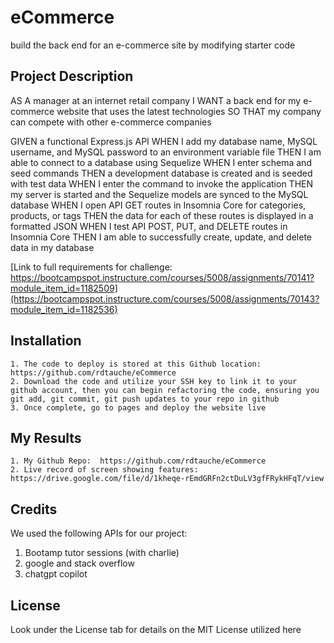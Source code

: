 # eCommerce
build the back end for an e-commerce site by modifying starter code

## Project Description

AS A manager at an internet retail company
I WANT a back end for my e-commerce website that uses the latest technologies
SO THAT my company can compete with other e-commerce companies

GIVEN a functional Express.js API
WHEN I add my database name, MySQL username, and MySQL password to an environment variable file
THEN I am able to connect to a database using Sequelize
WHEN I enter schema and seed commands
THEN a development database is created and is seeded with test data
WHEN I enter the command to invoke the application
THEN my server is started and the Sequelize models are synced to the MySQL database
WHEN I open API GET routes in Insomnia Core for categories, products, or tags
THEN the data for each of these routes is displayed in a formatted JSON
WHEN I test API POST, PUT, and DELETE routes in Insomnia Core
THEN I am able to successfully create, update, and delete data in my database

[Link to full requirements for challenge:  https://bootcampspot.instructure.com/courses/5008/assignments/70141?module_item_id=1182509](https://bootcampspot.instructure.com/courses/5008/assignments/70143?module_item_id=1182536)

## Installation

    1. The code to deploy is stored at this Github location:  https://github.com/rdtauche/eCommerce
    2. Download the code and utilize your SSH key to link it to your github account, then you can begin refactoring the code, ensuring you git add, git commit, git push updates to your repo in github
    3. Once complete, go to pages and deploy the website live

## My Results
    1. My Github Repo:  https://github.com/rdtauche/eCommerce
    2. Live record of screen showing features: https://drive.google.com/file/d/1kheqe-rEmdGRFn2ctDuLV3gfFRykHFqT/view
       


## Credits
We used the following APIs for our project:
1. Bootamp tutor sessions (with charlie)
2. google and stack overflow
3. chatgpt copilot


## License

Look under the License tab for details on the MIT License utilized here
